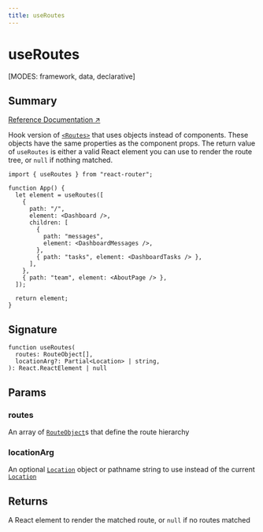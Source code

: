 ```yaml
---
title: useRoutes
---
```


# useRoutes

<!--
⚠️ ⚠️ IMPORTANT ⚠️ ⚠️ 

Thank you for helping improve our documentation!

This file is auto-generated from the JSDoc comments in the source
code, so please edit the JSDoc comments in the file below and this
file will be re-generated once those changes are merged.

https://github.com/remix-run/react-router/blob/main/packages/react-router/lib/hooks.tsx
-->

[MODES: framework, data, declarative]

## Summary

[Reference Documentation ↗](https://api.reactrouter.com/v7/functions/react_router.index.useRoutes.html)

Hook version of [`<Routes>`](../components/Routes) that uses objects instead of
components. These objects have the same properties as the component props.
The return value of `useRoutes` is either a valid React element you can use
to render the route tree, or `null` if nothing matched.

```tsx
import { useRoutes } from "react-router";

function App() {
  let element = useRoutes([
    {
      path: "/",
      element: <Dashboard />,
      children: [
        {
          path: "messages",
          element: <DashboardMessages />,
        },
        { path: "tasks", element: <DashboardTasks /> },
      ],
    },
    { path: "team", element: <AboutPage /> },
  ]);

  return element;
}
```

## Signature

```tsx
function useRoutes(
  routes: RouteObject[],
  locationArg?: Partial<Location> | string,
): React.ReactElement | null
```

## Params

### routes

An array of [`RouteObject`](https://api.reactrouter.com/v7/types/react_router.index.RouteObject.html)s that define the route hierarchy

### locationArg

An optional [`Location`](https://api.reactrouter.com/v7/interfaces/react_router.index.Location.html) object or pathname string to use instead of the current [`Location`](https://api.reactrouter.com/v7/interfaces/react_router.index.Location.html)

## Returns

A React element to render the matched route, or `null` if no routes matched

